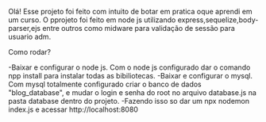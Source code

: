 Olá! Esse projeto foi feito com intuito de botar em pratica oque aprendi em um curso. O pprojeto foi feito em node js utilizando express,sequelize,body-parser,ejs 
entre outros como midware para validação de sessão para usuario adm.

Como rodar?

-Baixar e configurar o node js. Com o node js configurado dar o comando npp install para instalar todas as bibiliotecas.
-Baixar e configurar o mysql. Com mysql totalmente configurado criar o banco de dados "blog_database", e mudar o login e senha do root no arquivo database.js na pasta database dentro do projeto.
-Fazendo isso so dar um npx nodemon index.js e acessar http://localhost:8080
